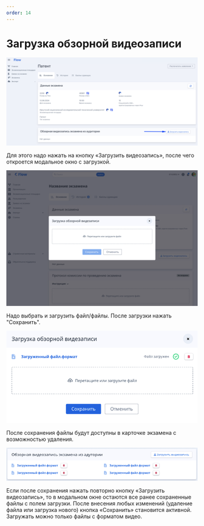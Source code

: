 ```yaml
---
order: 14
---
```


# Загрузка обзорной видеозаписи

![](<../.gitbook/assets/image (337).png>)

Для этого надо нажать на кнопку «Загрузить видеозапись», после чего откроется модальное окно с загрузкой.

![](<../.gitbook/assets/image (324).png>)

Надо выбрать и загрузить файл/файлы. После загрузки нажать "Сохранить".

![](<../.gitbook/assets/image (327).png>)

После сохранения файлы будут доступны в карточке экзамена с возможностью удаления.

![](<../.gitbook/assets/image (328).png>)

Если после сохранения нажать повторно кнопку «Загрузить видеозапись», то в модальном окне остаются все ранее сохраненные файлы с полем загрузки. После внесения любых изменений (удаление файла или загрузка нового) кнопка «Сохранить» становится активной. Загружать можно только файлы с форматом видео.